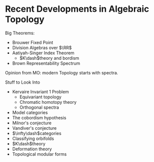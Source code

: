 # Recent Developments in Algebraic Topology

Big Theorems:
- Brouwer Fixed Point
- Division Algebras over $\RR$
- Aatiyah-Singer Index Theorem
  - $K\dash$theory and bordism
- Brown Representability Spectrum

Opinion from MO: modern Topology starts with spectra.

Stuff to Look Into
- Kervaire Invariant 1 Problem
  - Equivariant topology
  - Chromatic homotopy theory
  - Orthogonal spectra
- Model categories
- The cobordism hypothesis
- Milnor's conjecture
- Vandiver's conjecture
- $\infty\dash$categories
- Classifying orbifolds
- $K\dash$theory
- Deformation theory
- Topological modular forms
